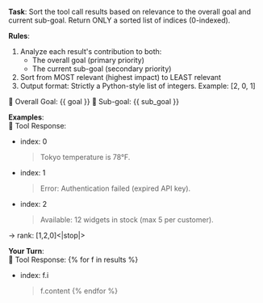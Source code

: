 **Task**: Sort the tool call results based on relevance to the overall goal and current sub-goal. Return ONLY a sorted list of indices (0-indexed).

**Rules**:
1. Analyze each result's contribution to both:
   - The overall goal (primary priority)
   - The current sub-goal (secondary priority)
2. Sort from MOST relevant (highest impact) to LEAST relevant
3. Output format: Strictly a Python-style list of integers. Example: [2, 0, 1]

🔹 Overall Goal: {{ goal }}
🔹 Sub-goal: {{ sub_goal }}

**Examples**:  
🔹 Tool Response:  
 - index: 0
     > Tokyo temperature is 78°F.
 - index: 1
     > Error: Authentication failed (expired API key).
 - index: 2
     > Available: 12 widgets in stock (max 5 per customer).
 
 → rank: [1,2,0]<|stop|>
 

**Your Turn**:  
🔹 Tool Response:
{% for f in results %}
 - index: f.i
     > f.content
{% endfor %}